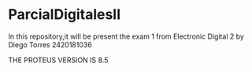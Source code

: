 # ParcialDigitalesII
In this repository,it will be present the exam 1 from Electronic Digital 2 by Diego Torres 2420181036

THE PROTEUS VERSION IS 8.5
